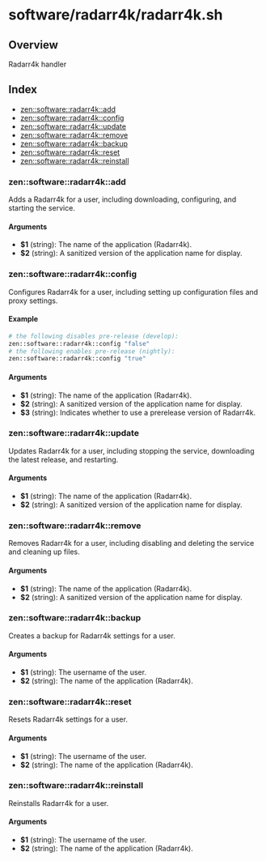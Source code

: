 # software/radarr4k/radarr4k.sh

## Overview

Radarr4k handler

## Index

* [zen::software::radarr4k::add](#zensoftwareradarr4kadd)
* [zen::software::radarr4k::config](#zensoftwareradarr4kconfig)
* [zen::software::radarr4k::update](#zensoftwareradarr4kupdate)
* [zen::software::radarr4k::remove](#zensoftwareradarr4kremove)
* [zen::software::radarr4k::backup](#zensoftwareradarr4kbackup)
* [zen::software::radarr4k::reset](#zensoftwareradarr4kreset)
* [zen::software::radarr4k::reinstall](#zensoftwareradarr4kreinstall)

### zen::software::radarr4k::add

Adds a Radarr4k for a user, including downloading, configuring, and starting the service.

#### Arguments

* **$1** (string): The name of the application (Radarr4k).
* **$2** (string): A sanitized version of the application name for display.

### zen::software::radarr4k::config

Configures Radarr4k for a user, including setting up configuration files and proxy settings.

#### Example

```bash
# the following disables pre-release (develop):
zen::software::radarr4k::config "false"
# the following enables pre-release (nightly):
zen::software::radarr4k::config "true"
```

#### Arguments

* **$1** (string): The name of the application (Radarr4k).
* **$2** (string): A sanitized version of the application name for display.
* **$3** (string): Indicates whether to use a prerelease version of Radarr4k.

### zen::software::radarr4k::update

Updates Radarr4k for a user, including stopping the service, downloading the latest release, and restarting.

#### Arguments

* **$1** (string): The name of the application (Radarr4k).
* **$2** (string): A sanitized version of the application name for display.

### zen::software::radarr4k::remove

Removes Radarr4k for a user, including disabling and deleting the service and cleaning up files.

#### Arguments

* **$1** (string): The name of the application (Radarr4k).
* **$2** (string): A sanitized version of the application name for display.

### zen::software::radarr4k::backup

Creates a backup for Radarr4k settings for a user.

#### Arguments

* **$1** (string): The username of the user.
* **$2** (string): The name of the application (Radarr4k).

### zen::software::radarr4k::reset

Resets Radarr4k settings for a user.

#### Arguments

* **$1** (string): The username of the user.
* **$2** (string): The name of the application (Radarr4k).

### zen::software::radarr4k::reinstall

Reinstalls Radarr4k for a user.

#### Arguments

* **$1** (string): The username of the user.
* **$2** (string): The name of the application (Radarr4k).

